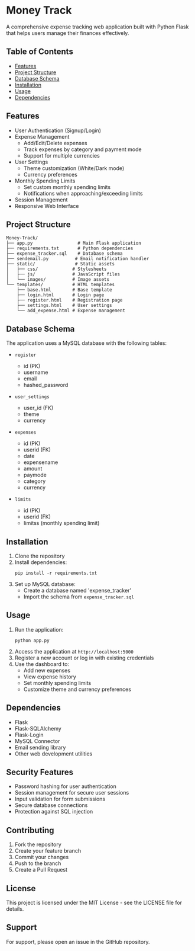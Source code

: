 # Money Track

A comprehensive expense tracking web application built with Python Flask that helps users manage their finances effectively.

## Table of Contents

- [Features](#features)
- [Project Structure](#project-structure)
- [Database Schema](#database-schema)
- [Installation](#installation)
- [Usage](#usage)
- [Dependencies](#dependencies)

## Features

- User Authentication (Signup/Login)
- Expense Management
  - Add/Edit/Delete expenses
  - Track expenses by category and payment mode
  - Support for multiple currencies
- User Settings
  - Theme customization (White/Dark mode)
  - Currency preferences
- Monthly Spending Limits
  - Set custom monthly spending limits
  - Notifications when approaching/exceeding limits
- Session Management
- Responsive Web Interface

## Project Structure

```
Money-Track/
├── app.py                 # Main Flask application
├── requirements.txt       # Python dependencies
├── expense_tracker.sql    # Database schema
├── sendemail.py          # Email notification handler
├── static/               # Static assets
│   ├── css/             # Stylesheets
│   ├── js/              # JavaScript files
│   └── images/          # Image assets
└── templates/           # HTML templates
    ├── base.html        # Base template
    ├── login.html       # Login page
    ├── register.html    # Registration page
    ├── settings.html    # User settings
    └── add_expense.html # Expense management
```

## Database Schema

The application uses a MySQL database with the following tables:

- `register`
  - id (PK)
  - username
  - email
  - hashed_password

- `user_settings`
  - user_id (FK)
  - theme
  - currency

- `expenses`
  - id (PK)
  - userid (FK)
  - date
  - expensename
  - amount
  - paymode
  - category
  - currency

- `limits`
  - id (PK)
  - userid (FK)
  - limitss (monthly spending limit)

## Installation

1. Clone the repository
2. Install dependencies:
   ```
   pip install -r requirements.txt
   ```
3. Set up MySQL database:
   - Create a database named 'expense_tracker'
   - Import the schema from `expense_tracker.sql`

## Usage

1. Run the application:
   ```
   python app.py
   ```
2. Access the application at `http://localhost:5000`
3. Register a new account or log in with existing credentials
4. Use the dashboard to:
   - Add new expenses
   - View expense history
   - Set monthly spending limits
   - Customize theme and currency preferences

## Dependencies

- Flask
- Flask-SQLAlchemy
- Flask-Login
- MySQL Connector
- Email sending library
- Other web development utilities

## Security Features

- Password hashing for user authentication
- Session management for secure user sessions
- Input validation for form submissions
- Secure database connections
- Protection against SQL injection

## Contributing

1. Fork the repository
2. Create your feature branch
3. Commit your changes
4. Push to the branch
5. Create a Pull Request

## License

This project is licensed under the MIT License - see the LICENSE file for details.

## Support

For support, please open an issue in the GitHub repository.